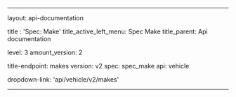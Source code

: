 ---

layout: api-documentation

title : 'Spec: Make'
title_active_left_menu: Spec Make
title_parent: Api documentation

level: 3
amount_version: 2

title-endpoint: makes
version: v2
spec: spec_make
api: vehicle

dropdown-link: 'api/vehicle/v2/makes'

---